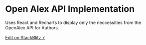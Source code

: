 # Open Alex API Implementation

Uses React and Recharts to display only the neccessities from the OpenAlex API for Authors.

[Edit on StackBlitz ⚡️](https://stackblitz.com/edit/react-ts-ykqb22)
